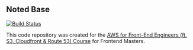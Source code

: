 ## Noted Base

[![Build Status](https://travis-ci.org/JpnW/noted-base.svg?branch=master)](https://travis-ci.org/JpnW/noted-base)

This code repository was created for the [AWS for Front-End Engineers (ft. S3, Cloudfront & Route 53) Course](https://frontendmasters.com/courses/aws-frontend-react/) for Frontend Masters.
